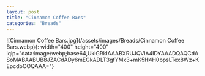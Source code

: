 ```yaml
---
layout: post
title: "Cinnamon Coffee Bars"
categories: "Breads"
---
```

![Cinnamon Coffee Bars.jpg](/assets/images/Breads/Cinnamon Coffee Bars.webp){: width="400" height="400" lqip="data:image/webp;base64,UklGRkIAAABXRUJQVlA4IDYAAADQAQCdASoMABAABUB8JZACdADy6mEGkADLT3gfYMx3+mK5H4H0bpsLTex8Wz+KEpcdbOOQAAA="}

